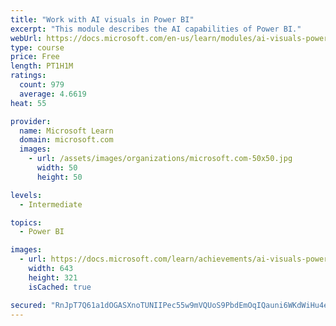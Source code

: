 ```yaml
---
title: "Work with AI visuals in Power BI"
excerpt: "This module describes the AI capabilities of Power BI."
webUrl: https://docs.microsoft.com/en-us/learn/modules/ai-visuals-power-bi/
type: course
price: Free
length: PT1H1M
ratings:
  count: 979
  average: 4.6619
heat: 55

provider:
  name: Microsoft Learn
  domain: microsoft.com
  images:
    - url: /assets/images/organizations/microsoft.com-50x50.jpg
      width: 50
      height: 50

levels:
  - Intermediate

topics:
  - Power BI

images:
  - url: https://docs.microsoft.com/learn/achievements/ai-visuals-power-bi-social.png
    width: 643
    height: 321
    isCached: true

secured: "RnJpT7Q61a1dOGASXnoTUNIIPec55w9mVQUoS9PbdEmOqIQauni6WKdWiHu4e45iDRFUxc98aYm6s+rfABgjGISF5UHMjqnz/+96W5T1ZVs5lLV48J5xpqB67BXCjFx4yhHfLlLhXQifP3JY0mvhvGercCEf31vGb/e946bhYA5sOkJF9H9Wft/a57hYbDo/2kUINyTfMgOdv40huMjxaG2RCjbZj0bc/hUvPZQ8uZqlIm+ylFJux2zuIkZ60UyAVf29Myfc66JXKjzUlmdgSfdbDG8c+jUDIzNrWJXxOcY8jmv+TYv3DMLQG8E2nJ5g7VD8Ty95e9+JIlCMXrrIKVTK+TLjfWdZ819evhX9bmbtTEcPz2UCYj1MnjIqwuZx8d6VSzSqcray335TXU+sRY0D58r0VrlEvsAEgBmiI78=;KLiYX8jrzCUAJhK4IPI8fQ=="
---
```


